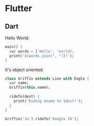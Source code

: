 
# Flutter

## Dart

Hello World:

```dart
main() {
  var words = ['Hello', 'world];
  print('${words.join(", ")}!');
}
```

It's object oriented:

```dart
class Griffin extends Lion with Eagle {
  var name;
  Griffin(this.name);
  
  rideTo(dest) {
    print('Riding $name to $dest!');
  }
}

Griffin('Jo').rideTo('Google IO');
```

